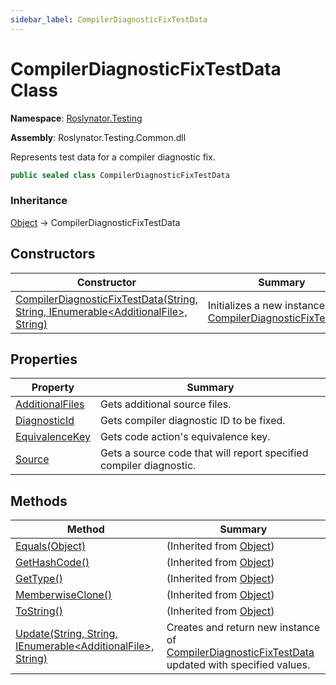 ```yaml
---
sidebar_label: CompilerDiagnosticFixTestData
---
```


# CompilerDiagnosticFixTestData Class

**Namespace**: [Roslynator.Testing](../index.md)

**Assembly**: Roslynator\.Testing\.Common\.dll

  
Represents test data for a compiler diagnostic fix\.

```csharp
public sealed class CompilerDiagnosticFixTestData
```

### Inheritance

[Object](https://docs.microsoft.com/en-us/dotnet/api/system.object) &#x2192; CompilerDiagnosticFixTestData

## Constructors

| Constructor | Summary |
| ----------- | ------- |
| [CompilerDiagnosticFixTestData(String, String, IEnumerable&lt;AdditionalFile&gt;, String)](-ctor/index.md) | Initializes a new instance of [CompilerDiagnosticFixTestData](./index.md) |

## Properties

| Property | Summary |
| -------- | ------- |
| [AdditionalFiles](AdditionalFiles/index.md) | Gets additional source files\. |
| [DiagnosticId](DiagnosticId/index.md) | Gets compiler diagnostic ID to be fixed\. |
| [EquivalenceKey](EquivalenceKey/index.md) | Gets code action's equivalence key\. |
| [Source](Source/index.md) | Gets a source code that will report specified compiler diagnostic\. |

## Methods

| Method | Summary |
| ------ | ------- |
| [Equals(Object)](https://docs.microsoft.com/en-us/dotnet/api/system.object.equals) |  \(Inherited from [Object](https://docs.microsoft.com/en-us/dotnet/api/system.object)\) |
| [GetHashCode()](https://docs.microsoft.com/en-us/dotnet/api/system.object.gethashcode) |  \(Inherited from [Object](https://docs.microsoft.com/en-us/dotnet/api/system.object)\) |
| [GetType()](https://docs.microsoft.com/en-us/dotnet/api/system.object.gettype) |  \(Inherited from [Object](https://docs.microsoft.com/en-us/dotnet/api/system.object)\) |
| [MemberwiseClone()](https://docs.microsoft.com/en-us/dotnet/api/system.object.memberwiseclone) |  \(Inherited from [Object](https://docs.microsoft.com/en-us/dotnet/api/system.object)\) |
| [ToString()](https://docs.microsoft.com/en-us/dotnet/api/system.object.tostring) |  \(Inherited from [Object](https://docs.microsoft.com/en-us/dotnet/api/system.object)\) |
| [Update(String, String, IEnumerable&lt;AdditionalFile&gt;, String)](Update/index.md) | Creates and return new instance of [CompilerDiagnosticFixTestData](./index.md) updated with specified values\. |

